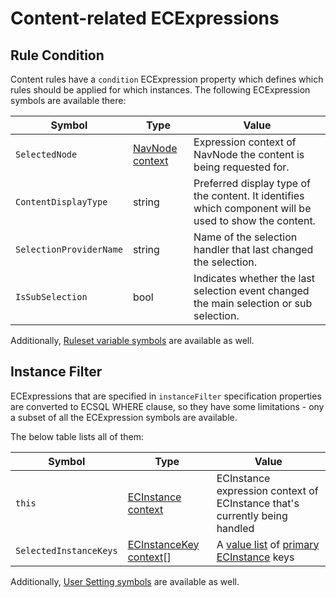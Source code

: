 # Content-related ECExpressions

## Rule Condition

Content rules have a `condition` ECExpression property which defines which rules should
be applied for which instances. The following ECExpression symbols are available there:

| Symbol                  | Type                                                    | Value                                                                                                  |
| ----------------------- | ------------------------------------------------------- | ------------------------------------------------------------------------------------------------------ |
| `SelectedNode`          | [NavNode context](../Advanced/ECExpressions.md#navnode) | Expression context of NavNode the content is being requested for.                                      |
| `ContentDisplayType`    | string                                                  | Preferred display type of the content. It identifies which component will be used to show the content. |
| `SelectionProviderName` | string                                                  | Name of the selection handler that last changed the selection.                                         |
| `IsSubSelection`        | bool                                                    | Indicates whether the last selection event changed the main selection or sub selection.                |

Additionally, [Ruleset variable symbols](../Advanced/ECExpressions.md#ruleset-variables-user-settings)
are available as well.

## Instance Filter

ECExpressions that are specified in `instanceFilter` specification properties are
converted to ECSQL WHERE clause, so they have some limitations - ony a subset of
all the ECExpression symbols are available.

The below table lists all of them:

| Symbol                 | Type                                                                   | Value                                                                                                                |
| ---------------------- | ---------------------------------------------------------------------- | -------------------------------------------------------------------------------------------------------------------- |
| `this`                 | [ECInstance context](../Advanced/ECExpressions.md#ecinstance)          | ECInstance expression context of ECInstance that's currently being handled                                           |
| `SelectedInstanceKeys` | [ECInstanceKey context](../Advanced/ECExpressions.md#ecinstance-key)[] | A [value list](../Advanced/ECExpressions.md#symbols) of [primary ECInstance](./Terminology.md#primary-instance) keys |

Additionally, [User Setting symbols](../Advanced/ECExpressions.md#symbols-in-global-context) are
available as well.
